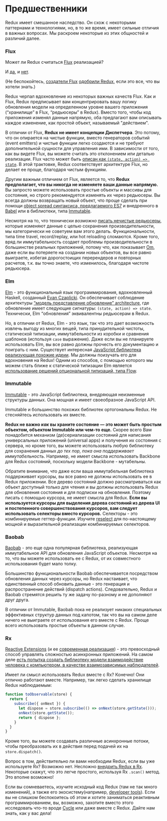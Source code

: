 # Предшественники

Redux имеет смешанное наследство. Он схож с некоторыми паттернами и технологиями, но, в то же время, имеет сильные отличия в важных вопросах. Мы раскроем некоторые из этих общностей и различий далее.

### Flux

Может ли Redux считаться [Flux](https://facebook.github.io/flux/) реализацией?

И [да](https://twitter.com/fisherwebdev/status/616278911886884864), и [нет](https://twitter.com/andrestaltz/status/616270755605708800).

(Не беспокойтесь, [создатели Flux](https://twitter.com/jingc/status/616608251463909376) [одобрили Redux](https://twitter.com/fisherwebdev/status/616286955693682688), если это все, что вы хотели знать.)

Redux черпал вдохновление из некоторых важных качеств Flux. Как и Flux, Redux предписывает вам концентрировать вашу логику обновления модели на определенном уровне вашего приложения (“хранилище” в Flux, “редьюсеры” в Redux). Вместо того, чтобы код приложения изменял данные напрямую, оба предлагают вам описывать каждое изменение, как простой объект, называемый "действием".

В отличии от Flux, **Redux не имеет концепции Диспетчера**. Это потому, что он опирается на чистые функции, вместо генераторов событий (event emitters) и чистые функции легко создаются и не требуют дополнительной сущности для управления ими. В зависимости от того, как вы видете Flux, вы можете считать это отклонением или деталью реализации. Flux часто может быть [описан как `(state, action) => state`](https://speakerdeck.com/jmorrell/jsconf-uy-flux-those-who-forget-the-past-dot-dot-dot). В этой трактовке, Redux соответствует архитектуре Flux, но делает ее проще, благодаря чистым функциям.

Другим важным отличием от Flux, является то, что **Redux предполагает, что вы никогда не изменяете ваши данные напрямую.** Вы запросто можете использовать простые объекты и массивы для состояния, но строго рекомендуется изменять их через редьюсеры. Вы всегда должны возвращать новый объект, что проще сделать при помощи [object spread синтаксиса, предлагаемого ES7](https://github.com/sebmarkbage/ecmascript-rest-spread) и внедренного в [Babel](http://babeljs.io) или в библиотеки, типа [Immutable](https://facebook.github.io/immutable-js).

Несмотря на то, что технически *возможно* [писать нечистые редьюсеры](https://github.com/rackt/redux/issues/328#issuecomment-125035516), которые изменяют данные с целью сохранения производительности, мы категорически не советуем вам этого делать. Функциональности, типа time travel, record/replay, или hot reloading сломаются. Кроме того, вряд ли иммутабельность создает проблемы производительности в большинстве реальных приложений, потому что, как показывает [Om](https://github.com/omcljs/om), даже если вы потеряете на создании новых объектов, вы все равно выиграете, избегая дорогостоищих перерендеров и повторных расчетов, т.к. вы точно знаете, что изменилось, благодаря чистоте редьюсера.

### Elm

[Elm](http://elm-lang.org/) - это функциональный язык программирования, вдохновленный Haskell,  созданный [Evan Czaplicki](https://twitter.com/czaplic). Он обеспечивает соблюдение архитектуры [“модель представление обновление” architecture](https://github.com/evancz/elm-architecture-tutorial/), где обновление имеет следующие сигнатуры: `(state, action) => state`. Технически, Elm “обновления” эквивалентны редьюсерам в Redux.

Но, в отличии от Redux, Elm - это язык, так что это дает возможность извлечь выгоду из многих вещей, типа принудительной чистоты, статической типизации, иммутабельности из коробки и сравнения шаблонов (используя `case` выражение). Даже если вы не планируете использовать Elm, вы все равно должны прочесть его документацию и поиграть с ним. Существует интересная [JavaScript библиотека реализующая похожие идеии](https://github.com/paldepind/noname-functional-frontend-framework). Мы должны поизучать его для вдохновения на Redux! Одним из способов, с помощью которого мы можем стать ближе к статической типизации Elm является [использование решений опциональной типизаций, типа Flow](https://github.com/rackt/redux/issues/290).

### Immutable

[Immutable](https://facebook.github.io/immutable-js) - это JavaScript библиотека, внедряющая неизменные структуры данных. Она мощная и имеет своеобразное JavaScript API.

Immutable и большинство похожих библиотек ортогональны Redux. Не стесняйтесь использовать их вместе.

**Redux не важно *как* вы храните состояние — это может быть простым объектом, объектом Immutable или чем-то еще.** Скорее всего Вам понадобится механизм (де)сериализации состояний для написания универсальных приложений (universal apps) и получения их состояния с сервера, но кроме того, вы можете использовать любую библиотеку для сохранения данных *до тех пор, пока она поддерживает иммутабельность*. Например, не имеет смысла использовать Backbone для Redux состояний, поскольку модели Backbone - мутабельны.

Обратите внимание, что даже если ваша иммутабельная библиотека поддерживает курсоры, вы все равно не должны использовать ее в Redux приложении. Все дерево состояний должно рассматриваться как объект доступный только для чтения и вы должны использовать Redux для обновления состояния и для подписки на обновления. Поэтому писать с помощью курсора, не имеет смысла для Redux. **Если вы используется курсоры для выделения дерева состояний из дерева UI и постепенного совершенствования курсоров, вам следует использовать селекторы вместо курсоров.** Селекторы - это комбинируемые геттер-функции. Изучите [reselect](http://github.com/faassen/reselect) для по-настоящему мощной и выразительной реализации комбинируемых селекторов.

### Baobab

[Baobab](https://github.com/Yomguithereal/baobab) - это еще одна популярная библиотека, реализующая иммутабельное API для обновления JavaScript объектов. Несмотря на то, что вы можете использовать ее с Redux, от их совместного использования будет мало толку.

Большинство функциональности Baobab обеспечивается посредством обновления данных через курсоры, но Redux настаивает, что единственный способ обновить данные - это генерация и распространение действий (dispatch actions). Следовательно, Redux и Baobab стремятся решить ту же задачу по-разному и не дополняют друг друга.

В отличии от Immutable, Baobab пока не реализует никаких специальных эффективных структур данных под капотом, так что вы на самом деле ничего не выиграете от использования его вместе с Redux. Проще всего использовать простые объекты в данном случае.

### Rx

[Reactive Extensions](https://github.com/Reactive-Extensions/RxJS) (и ее [современная реализация](https://github.com/ReactiveX/RxJS)) - это превосходный способ управлять сложностью асинхронных приложений. На самом деле [есть попытка создать библиотеку модели взаимодействие человека с компьютером, в качестве взаимозависимых наблюдателей](http://cycle.js.org).


Имеет ли смысл использовать Redux вместе с Rx? Конечно! Они отлично работают вместе. Например, так легко сделать хранилище Redux наблюдаемым:

```js
function toObservable(store) {
  return {
    subscribe({ onNext }) {
      let dispose = store.subscribe(() => onNext(store.getState()));
      onNext(store.getState());
      return { dispose };
    }
  }
}
```

Кроме того, вы можете создавать различные асинхронные потоки, чтобы преобразовать их в действия перед подачей их на `store.dispatch()`.

Вопрос в том, действительно ли вами необходим Redux, если вы уже используете Rx? Возможно нет. Несложно [внедрить Redux в Rx](https://github.com/jas-chen/rx-redux). Некоторые скажут, что это легче простого, используя Rx `.scan()` метод. Это вполне возможно!

Если вы сомневаетесь, изучите исходный код Redux (там не так много изменений), а также его экосистему(например, [developer tools](https://github.com/gaearon/redux-devtools)). Если вы не слишком беспокоитесь об этом и хотите заниматься реактивным программированием, вы, возможно, захотите вместо этого исследовать что-то вроде [Cycle](http://cycle.js.org) или даже вместе с Redux. Дайте нам знать, как у вас дела!
